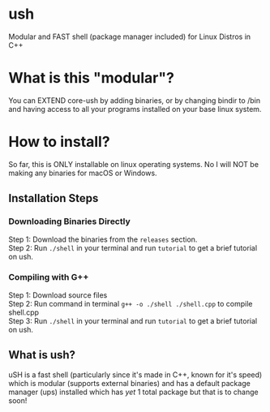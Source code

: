 # ush
Modular and FAST shell (package manager included) for Linux Distros in C++

# What is this "modular"? <br>
You can EXTEND core-ush by adding binaries, or by changing bindir to /bin and having access to all your programs installed on your base linux system.
<br>
# How to install? <br>
So far, this is ONLY installable on linux operating systems. No I will NOT be making any binaries for macOS or Windows.

## Installation Steps<br>
### Downloading Binaries Directly

Step 1: Download the binaries from the `releases` section.<br>
Step 2: Run `./shell` in your terminal and run `tutorial` to get a brief tutorial on ush.<br>

### Compiling with G++

Step 1: Download source files<br>
Step 2: Run command in terminal `g++ -o ./shell ./shell.cpp` to compile shell.cpp<br>
Step 3: Run `./shell` in your terminal and run `tutorial` to get a brief tutorial on ush.<br>

## What is ush?<br>
uSH is a fast shell (particularly since it's made in C++, known for it's speed) which is modular (supports external binaries) and has a default package manager (ups) installed which has *yet* 1 total package but that is to change soon! 
